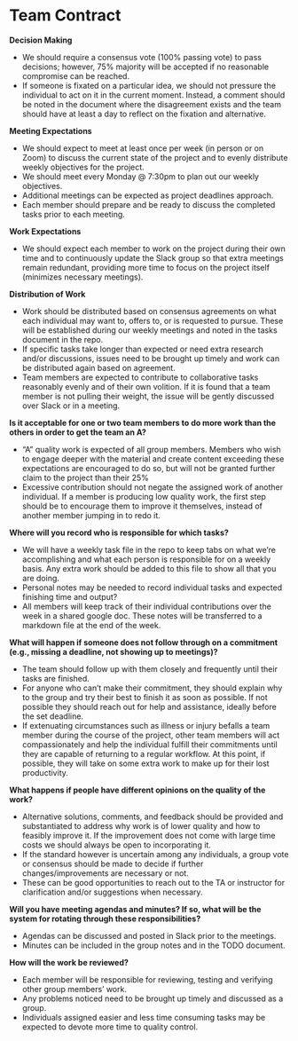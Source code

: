 # Team Contract

**Decision Making**
- We should require a consensus vote (100% passing vote) to pass decisions; however, 75% majority will be accepted if no reasonable compromise can be reached.
- If someone is fixated on a particular idea, we should not pressure the individual to act on it in the current moment. Instead, a comment should be noted in the document where the disagreement exists and the team should have at least a day to reflect on the fixation and alternative.

**Meeting Expectations**
- We should expect to meet at least once per week (in person or on Zoom) to discuss the current state of the project and to evenly distribute weekly objectives for the project.
- We should meet every Monday @ 7:30pm to plan out our weekly objectives.
- Additional meetings can be expected as project deadlines approach.
- Each member should prepare and be ready to discuss the completed tasks prior to each meeting.

**Work Expectations**
- We should expect each member to work on the project during their own time and to continuously update the Slack group so that extra meetings remain redundant, providing more time to focus on the project itself (minimizes necessary meetings).

**Distribution of Work**
- Work should be distributed based on consensus agreements on what each individual may want to, offers to, or is requested to pursue. These will be established during our weekly meetings and noted in the tasks document in the repo.
- If specific tasks take longer than expected or need extra research and/or discussions, issues need to be brought up timely and work can be distributed again based on agreement.
- Team members are expected to contribute to collaborative tasks reasonably evenly and of their own volition. If it is found that a team member is not pulling their weight, the issue will be gently discussed over Slack or in a meeting.

**Is it acceptable for one or two team members to do more work than the others in order to get the team an A?**
- “A” quality work is expected of all group members. Members who wish to engage deeper with the material and create content exceeding these expectations are encouraged to do so, but will not be granted further claim to the project than their 25%
- Excessive contribution should not negate the assigned work of another individual. If a member is producing low quality work, the first step should be to encourage them to improve it themselves, instead of another member jumping in to redo it.

**Where will you record who is responsible for which tasks?**
- We will have a weekly task file in the repo to keep tabs on what we’re accomplishing and what each person is responsible for on a weekly basis. Any extra work should be added to this file to show all that you are doing.
- Personal notes may be needed to record individual tasks and expected finishing time and output?
- All members will keep track of their individual contributions over the week in a shared google doc. These notes will be transferred to a markdown file at the end of the week. 
 
**What will happen if someone does not follow through on a commitment (e.g., missing a deadline, not showing up to meetings)?**
- The team should follow up with them closely and frequently until their tasks are finished. 
- For anyone who can’t make their commitment, they should explain why to the group and try their best to finish it as soon as possible. If not possible they should reach out for help and assistance, ideally before the set deadline.
- If extenuating circumstances such as illness or injury befalls a team member during the course of the project, other team members will act compassionately and help the individual fulfill their commitments until they are capable of returning to a regular workflow. At this point, if possible, they will take on some extra work to make up for their lost productivity.

**What happens if people have different opinions on the quality of the work?**
- Alternative solutions, comments, and feedback should be provided and substantiated to address why work is of lower quality and how to feasibly improve it. If the improvement does not come with large time costs we should always be open to incorporating it.
- If the standard however is uncertain among any individuals, a group vote or consensus should be made to decide if further changes/improvements are necessary or not.
- These can be good opportunities to reach out to the TA or instructor for clarification and/or suggestions when necessary.

**Will you have meeting agendas and minutes? If so, what will be the system for rotating through these responsibilities?**
- Agendas can be discussed and posted in Slack prior to the meetings.
- Minutes can be included in the group notes and in the TODO document.

**How will the work be reviewed?**
- Each member will be responsible for reviewing, testing and verifying other group members’ work.
- Any problems noticed need to be brought up timely and discussed as a group.
- Individuals assigned easier and less time consuming tasks may be expected to devote more time to quality control.

